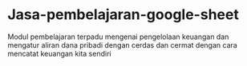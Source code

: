 # Jasa-pembelajaran-google-sheet

Modul pembelajaran terpadu mengenai pengelolaan keuangan dan mengatur aliran dana pribadi dengan cerdas dan cermat dengan cara mencatat keuangan kita sendiri
